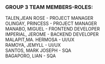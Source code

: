 ### GROUP 3 TEAM MEMBERS-ROLES:

TALEN,JEAN ROSE     - PROJECT MANAGER <br>
OLINGAY, PRINCESS   - PROJECT MANAGER <br>
MANABO, MIGUEL      - FRONTEND DEVELOPER <br>
IMPERIAL, JEROME    - BACKEND DEVELOPER <br>
MALAPIT,MA. HERMOSA - UI/UX <br>
RAMOYA, JEMYLL      - UI/UX <br>
SANTOS, MARK JOSEPH - SQA <br>
BAGAPORO, LIAN      - SQA <br>
